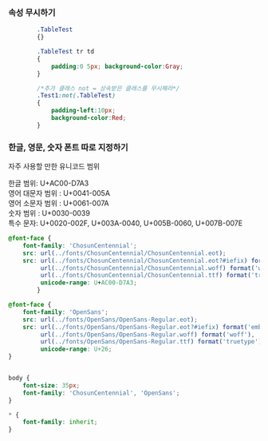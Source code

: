 ### 속성 무시하기
```css
        .TableTest
        {}

        .TableTest tr td
        {
            padding:0 5px; background-color:Gray;        
        }

        /*추가 클래스 not = 상속받은 클래스를 무시해라*/
        .Test1:not(.TableTest)
        {
            padding-left:10px;
            background-color:Red;
        }
```

### 한글, 영문, 숫자 폰트 따로 지정하기

자주 사용할 만한 유니코드 범위  

한글 범위:  U+AC00-D7A3  
영어 대문자 범위 :  U+0041-005A  
영어 소문자 범위 :   U+0061-007A  
숫자 범위 : U+0030-0039  
특수 문자: U+0020-002F, U+003A-0040, U+005B-0060, U+007B-007E   
```css
@font-face {
    font-family: 'ChosunCentennial';
    src: url(../fonts/ChosunCentennial/ChosunCentennial.eot);
    src: url(../fonts/ChosunCentennial/ChosunCentennial.eot?#iefix) format('embedded-opentype'),
         url(../fonts/ChosunCentennial/ChosunCentennial.woff) format('woff'),
         url(../fonts/ChosunCentennial/ChosunCentennial.ttf) format('truetype');
         unicode-range: U+AC00-D7A3;
        }

@font-face {
    font-family: 'OpenSans';
    src: url(../fonts/OpenSans/OpenSans-Regular.eot);
    src: url(../fonts/OpenSans/OpenSans-Regular.eot?#iefix) format('embedded-opentype'),
         url(../fonts/OpenSans/OpenSans-Regular.woff) format('woff'),
         url(../fonts/OpenSans/OpenSans-Regular.ttf) format('truetype');
         unicode-range: U+26;
}


body {
    font-size: 35px;
    font-family: 'ChosunCentennial', 'OpenSans';
}

* {
    font-family: inherit;
}
```
